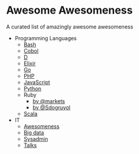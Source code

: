 # Awesome Awesomeness

A curated list of amazingly awesome awesomeness

- Programming Languages
	- [Bash](https://github.com/alebcay/awesome-shell)
	- [Cobol](https://github.com/dshimy/awesome-cobol)
	- [D](https://github.com/zhaopuming/awesome-d)
	- [Elixir](https://github.com/h4cc/awesome-elixir)
	- [Go](https://github.com/avelino/awesome-go)
	- [PHP](https://github.com/ziadoz/awesome-php)
	- [JavaScript](https://github.com/sorrycc/awesome-javascript)
	- [Python](https://github.com/vinta/awesome-python)
	- Ruby
		- [by @markets](https://github.com/markets/awesome-ruby)
		- [by @Sdogruyol](https://github.com/Sdogruyol/awesome-ruby)
	- [Scala](https://github.com/lauris/awesome-scala)
- IT
	- [Awesomeness](https://github.com/bayandin/awesome-awesomeness)
	- [Big data](https://github.com/onurakpolat/awesome-bigdata)
	- [Sysadmin](https://github.com/kahun/awesome-sysadmin)
	- [Talks](https://github.com/JanVanRyswyck/awesome-talks)
